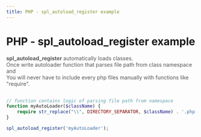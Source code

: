 ```yaml
---
title: PHP - spl_autoload_register example
---
```


<h1 class="header">PHP - spl_autoload_register example</h1>

<div style="color:#555;margin-bottom:30px;">
    <b>spl_autoload_register</b> automatically loads classes.<br>
    Once write autoloader function that parses file path from class namespace and<br>
    You will never have to include every php files manually with functions like "require".
</div>


```php
// function contains logic of parsing file path from namespace
function myAutoLoader($className) {
    require str_replace("\\", DIRECTORY_SEPARATOR, $className) . '.php';
}

spl_autoload_register('myAutoLoader');
```
